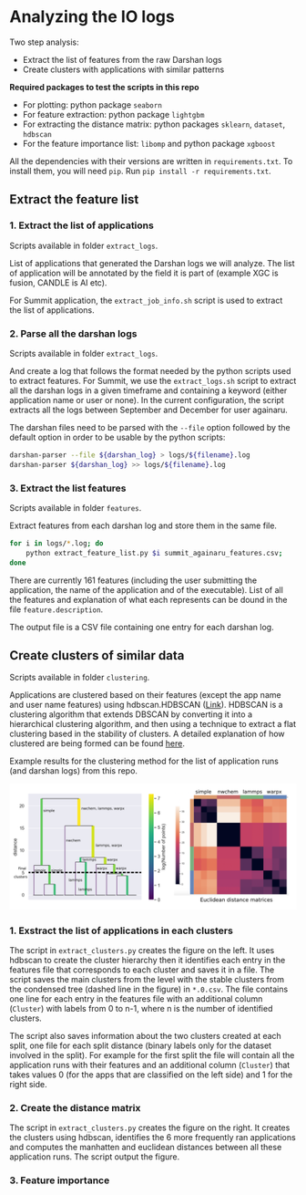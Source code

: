 # Analyzing the IO logs

Two step analysis:
  - Extract the list of features from the raw Darshan logs
  - Create clusters with applications with similar patterns

**Required packages to test the scripts in this repo**

 - For plotting: python package `seaborn`
 - For feature extraction: python package `lightgbm`
 - For extracting the distance matrix: python packages `sklearn`, `dataset`, `hdbscan`
 - For the feature importance list: `libomp` and python package `xgboost`
 
All the dependencies with their versions are written in `requirements.txt`.
To install them, you will need `pip`. Run `pip install -r requirements.txt`.

## Extract the feature list

### 1. Extract the list of applications

Scripts available in folder `extract_logs`.

List of applications that generated the Darshan logs we will analyze. The list of application will be annotated by the field it is part of (example XGC is fusion, CANDLE is AI etc).

For Summit application, the `extract_job_info.sh` script is used to extract the list of applications.

### 2. Parse all the darshan logs

Scripts available in folder `extract_logs`.

And create a log that follows the format needed by the python scripts used to extract features.
For Summit, we use the `extract_logs.sh` script to extract all the darshan logs in a given timeframe and containing a keyword (either application name or user or none).
In the current configuration, the script extracts all the logs between September and December for user againaru.

The darshan files need to be parsed with the `--file` option followed by the default option in order to be usable by the python scripts:

```bash
darshan-parser --file ${darshan_log} > logs/${filename}.log
darshan-parser ${darshan_log} >> logs/${filename}.log
```

### 3. Extract the list features

Scripts available in folder `features`.

Extract features from each darshan log and store them in the same file.

```bash
for i in logs/*.log; do
    python extract_feature_list.py $i summit_againaru_features.csv; 
done
```

There are currently 161 features (including the user submitting the application, the name of the application and of the executable).
List of all the features and explanation of what each represents can be dound in the file `feature.description`.

The output file is a CSV file containing one entry for each darshan log.

## Create clusters of similar data

Scripts available in folder `clustering`.

Applications are clustered based on their features (except the app name and user name features) using hdbscan.HDBSCAN ([Link](https://hdbscan.readthedocs.io/)).
HDBSCAN is a clustering algorithm that extends DBSCAN by converting it into a hierarchical clustering algorithm, and then using a technique to extract a flat clustering based in the stability of clusters. A detailed explanation of how clustered are being formed can be found [here](https://hdbscan.readthedocs.io/en/latest/how_hdbscan_works.html).

Example results for the clustering method for the list of application runs (and darshan logs) from this repo.


![Hierarchical clustering](docs/cluster_tree.png)


### 1. Exstract the list of applications in each clusters

The script in `extract_clusters.py` creates the figure on the left. It uses hdbscan to create the cluster hierarchy then it identifies each entry in the features file that corresponds to each cluster and saves it in a file. The script saves the main clusters from the level with the stable clusters from the condensed tree (dashed line in the figure) in `*.0.csv`. The file contains one line for each entry in the features file with an additional column (`Cluster`) with labels from 0 to n-1, where n is the number of identified clusters.

The script also saves information about the two clusters created at each split, one file for each split distance (binary labels only for the dataset involved in the split). For example for the first split the file will contain all the application runs with their features and an additional column (`Cluster`) that takes values 0 (for the apps that are classified on the left side) and 1 for the right side. 

### 2. Create the distance matrix

The script in `extract_clusters.py` creates the figure on the right. It creates the clusters using hdbscan, identifies the 6 more frequently ran applications and computes the manhatten and euclidean distances between all these application runs. The script output the figure.

### 3. Feature importance
